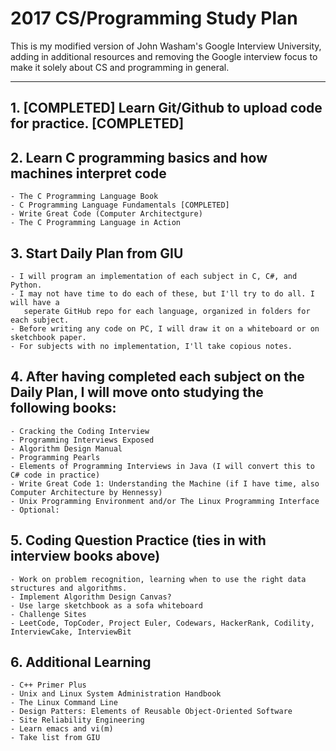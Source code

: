 # 2017 CS/Programming Study Plan

This is my modified version of John Washam's Google Interview University, adding in additional resources and removing the Google interview focus to make it solely about CS and programming in general.

---

## 1. [COMPLETED] Learn Git/Github to upload code for practice. [COMPLETED]

## 2. Learn C programming basics and how machines interpret code
	- The C Programming Language Book
	- C Programming Language Fundamentals [COMPLETED]
	- Write Great Code (Computer Architectgure)
	- The C Programming Language in Action

## 3. Start Daily Plan from GIU
	- I will program an implementation of each subject in C, C#, and Python.
	- I may not have time to do each of these, but I'll try to do all. I will have a
	   seperate GitHub repo for each language, organized in folders for each subject.
	- Before writing any code on PC, I will draw it on a whiteboard or on sketchbook paper.
	- For subjects with no implementation, I'll take copious notes.

## 4. After having completed each subject on the Daily Plan, I will move onto studying the following books:
	- Cracking the Coding Interview
	- Programming Interviews Exposed
	- Algorithm Design Manual
	- Programming Pearls
	- Elements of Programming Interviews in Java (I will convert this to C# code in practice)
	- Write Great Code 1: Understanding the Machine (if I have time, also Computer Architecture by Hennessy)
	- Unix Programming Environment and/or The Linux Programming Interface
	- Optional:

## 5. Coding Question Practice (ties in with interview books above)
	- Work on problem recognition, learning when to use the right data structures and algorithms.
	- Implement Algorithm Design Canvas?
	- Use large sketchbook as a sofa whiteboard
	- Challenge Sites
	- LeetCode, TopCoder, Project Euler, Codewars, HackerRank, Codility, InterviewCake, InterviewBit

## 6. Additional Learning
	- C++ Primer Plus
	- Unix and Linux System Administration Handbook
	- The Linux Command Line
	- Design Patters: Elements of Reusable Object-Oriented Software
	- Site Reliability Engineering
	- Learn emacs and vi(m)
	- Take list from GIU